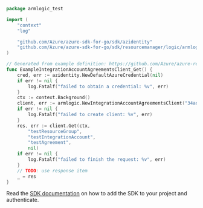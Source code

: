 ```go
package armlogic_test

import (
	"context"
	"log"

	"github.com/Azure/azure-sdk-for-go/sdk/azidentity"
	"github.com/Azure/azure-sdk-for-go/sdk/resourcemanager/logic/armlogic"
)

// Generated from example definition: https://github.com/Azure/azure-rest-api-specs/tree/main/specification/logic/resource-manager/Microsoft.Logic/stable/2019-05-01/examples/IntegrationAccountAgreements_Get.json
func ExampleIntegrationAccountAgreementsClient_Get() {
	cred, err := azidentity.NewDefaultAzureCredential(nil)
	if err != nil {
		log.Fatalf("failed to obtain a credential: %v", err)
	}
	ctx := context.Background()
	client, err := armlogic.NewIntegrationAccountAgreementsClient("34adfa4f-cedf-4dc0-ba29-b6d1a69ab345", cred, nil)
	if err != nil {
		log.Fatalf("failed to create client: %v", err)
	}
	res, err := client.Get(ctx,
		"testResourceGroup",
		"testIntegrationAccount",
		"testAgreement",
		nil)
	if err != nil {
		log.Fatalf("failed to finish the request: %v", err)
	}
	// TODO: use response item
	_ = res
}
```

Read the [SDK documentation](https://github.com/Azure/azure-sdk-for-go/blob/sdk%2Fresourcemanager%2Flogic%2Farmlogic%2Fv1.0.0/sdk/resourcemanager/logic/armlogic/README.md) on how to add the SDK to your project and authenticate.
